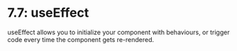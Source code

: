 # 7.7: useEffect

useEffect allows you to initialize your component with behaviours, or trigger code every time the component gets re-rendered.


